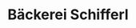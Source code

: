 ---
title: "Bäckerei Schifferl"
url: /regensburg/baeckerei-schifferl-kastenmaierstrasse/
shop: Bäckerei
---